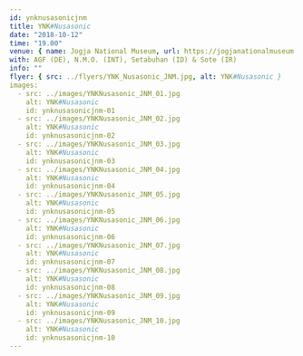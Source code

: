 ```yaml
---
id: ynknusasonicjnm
title: YNK#Nusasonic
date: "2018-10-12"
time: "19.00"
venue: { name: Jogja National Museum, url: https://jogjanationalmuseum.com/ }
with: AGF (DE), N.M.O. (INT), Setabuhan (ID) & Sote (IR)
info: ""
flyer: { src: ../flyers/YNK_Nusasonic_JNM.jpg, alt: YNK#Nusasonic }
images:
  - src: ../images/YNKNusasonic_JNM_01.jpg
    alt: YNK#Nusasonic
    id: ynknusasonicjnm-01
  - src: ../images/YNKNusasonic_JNM_02.jpg
    alt: YNK#Nusasonic
    id: ynknusasonicjnm-02
  - src: ../images/YNKNusasonic_JNM_03.jpg
    alt: YNK#Nusasonic
    id: ynknusasonicjnm-03
  - src: ../images/YNKNusasonic_JNM_04.jpg
    alt: YNK#Nusasonic
    id: ynknusasonicjnm-04
  - src: ../images/YNKNusasonic_JNM_05.jpg
    alt: YNK#Nusasonic
    id: ynknusasonicjnm-05
  - src: ../images/YNKNusasonic_JNM_06.jpg
    alt: YNK#Nusasonic
    id: ynknusasonicjnm-06
  - src: ../images/YNKNusasonic_JNM_07.jpg
    alt: YNK#Nusasonic
    id: ynknusasonicjnm-07
  - src: ../images/YNKNusasonic_JNM_08.jpg
    alt: YNK#Nusasonic
    id: ynknusasonicjnm-08
  - src: ../images/YNKNusasonic_JNM_09.jpg
    alt: YNK#Nusasonic
    id: ynknusasonicjnm-09
  - src: ../images/YNKNusasonic_JNM_10.jpg
    alt: YNK#Nusasonic
    id: ynknusasonicjnm-10
---
```

